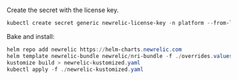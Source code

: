 ```powershell

```

Create the secret with the license key.

```powershell
kubectl create secret generic newrelic-license-key -n platform --from-literal=newrelic-license-key=fjlkdsfjlsdkj
```

Bake and install:

```powershell
helm repo add newrelic https://helm-charts.newrelic.com
helm template newrelic-bundle newrelic/nri-bundle -f ./overrides.values.yaml > newrelic-base.yaml
kustomize build > newrelic-kustomized.yaml
kubectl apply -f ./newrelic-kustomized.yaml
```

